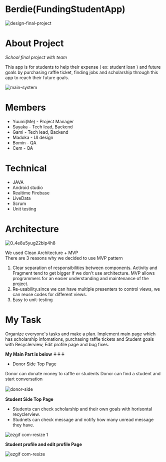 # Berdie(FundingStudentApp)

![design-final-project](https://user-images.githubusercontent.com/26515369/42723121-df9dcb16-870c-11e8-8d78-c833ae39606f.png)

# About Project

*School final project with team*

This app is for students to help their expense ( ex: student loan ) and future goals by purchasing raffle ticket,  finding jobs and scholarship through this app to reach their future goals.

![main-system](https://user-images.githubusercontent.com/26515369/42723130-06112112-870d-11e8-8b12-1840b01d6b01.png)

# Members

* Yuumi(Me) - Project Manager  
* Sayaka - Tech lead, Backend  
* Gami - Tech lead, Backend  
* Madoka - UI design  
* Bomin - QA  
* Cem - QA  

# Technical  
* JAVA
* Android studio  
* Realtime Firebase
* LiveData  
* Scrum  
* Unit testing    
  
# Architecture
![0_4e8u5yug22blp4h8](https://user-images.githubusercontent.com/26515369/42732887-3a6a28a6-87de-11e8-8df3-b0ee1137f2b2.png)

We used Clean Architecture + MVP  
There are 3 reasons why we decided to use MVP pattern

1. Clear separation of responsibilities between components. Activity and Fragment tend to get bigger If we don't use architecture. MVP allows programmers for an easier understanding and maintenance of the project.  
2. Re-usability.since we can have multiple presenters to control views, we can reuse codes for different views.   
3. Easy to unit-testing  

# My Task
Organize everyone's tasks and make a plan. Implement main page which has scholarship infomations,  purchasing raffle tickets and Student goals with Recyclerview, Edit profile page and bug fixes.

**My Main Part is below ↓↓↓**

* Donor Side Top Page  

 Donor can donate money to raffle or students
 Donor can find a student and start conversation  
 
![donor-side](https://user-images.githubusercontent.com/26515369/42747215-528aa62e-8890-11e8-94c0-db27ce37f4ac.gif)　　

**Student Side Top Page**

* Students can check scholarship and their own goals with horisontal recyclerview. 
* Studnets can check message and notify how many unread message they have.  

![ezgif com-resize 1](https://user-images.githubusercontent.com/26515369/42750231-57902d00-889b-11e8-991b-85e888dd827b.gif)
  

**Student profile and edit profile Page**

![ezgif com-resize](https://user-images.githubusercontent.com/26515369/42750046-9fc2f752-889a-11e8-852a-25fb6edc6f6d.gif)


